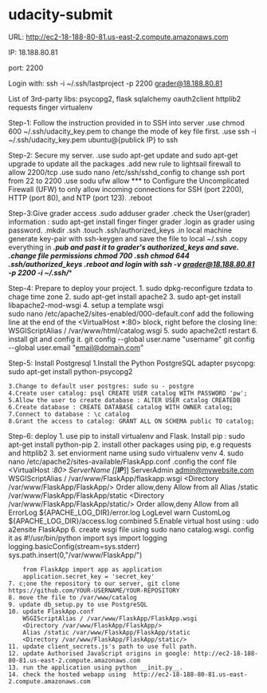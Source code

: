 # udacity-submit
URL: http://ec2-18-188-80-81.us-east-2.compute.amazonaws.com

IP: 18.188.80.81

port: 2200

Login with: ssh -i ~/.ssh/lastproject -p 2200 grader@18.188.80.81

List of 3rd-party libs:
    psycopg2,
    flask
    sqlalchemy
    oauth2client
    httplib2
    requests
    finger
    virtualenv

Step-1: Follow the instruction provided in to SSH into server
    .use chmod 600 ~/.ssh/udacity_key.pem to change the mode of key file first.
    .use ssh -i ~/.ssh/udacity_key.pem ubuntu@{publick IP} to ssh

Step-2: Secure my server.
    .use sudo apt-get update and sudo apt-get upgrade to update all the packages
    .add new rule to lightsail firewall to allow 2200/tcp 
    .use sudo nano /etc/ssh/sshd_config to change ssh port from 22 to 2200
    .use sodu ufw allow *** to Configure the Uncomplicated Firewall (UFW) 
    to only allow incoming connections for SSH (port 2200), HTTP (port 80), and NTP (port 123).
    .reboot

Step-3:Give grader access
    .sudo adduser grader
    .check the User(grader) information :
        sudo apt-get install finger
        finger grader
    .login as grader using password.
    .mkdir .ssh
    .touch .ssh/authorized_keys
    .in local machine generate key-pair with ssh-keygen and save the file to local ~/.ssh
    .copy everything in ***.pub and past it to grader's authorized_keys and save.
    .change file permissions 
        chmod 700 .ssh 
        chmod 644 .ssh/authorized_keys
    .reboot and login with ssh -v grader@18.188.80.81 -p 2200 -i ~/.ssh/****

Step-4: Prepare to deploy your project.
    1. sudo dpkg-reconfigure tzdata to chage time zone
    2. sudo apt-get install apache2
    3. sudo apt-get install libapache2-mod-wsgi
    4. setup a template wsgi    
        sudo nano /etc/apache2/sites-enabled/000-default.conf
        add the following line at the end of the <VirtualHost *:80> block, right before the closing </VirtualHost> line: WSGIScriptAlias / /var/www/html/catalog.wsgi
    5. sudo apache2ctl restart 
    6. install git and config it.
        git config --global user.name "username"
        git config --global user.email "email@domain.com"
        
Step-5: Install Postgresql
    1.Install the Python PostgreSQL adapter psycopg: sudo apt-get install python-psycopg2

    3.Change to default user postgres: sudo su - postgre
    4.Create user catalog: psql CREATE USER catalog WITH PASSWORD 'pw';
    5.Allow the user to create database : ALTER USER catalog CREATEDB
    6.Create database : CREATE DATABASE catalog WITH OWNER catalog;
    7.Connect to database : \c catalog
    8.Grant the access to catalog: GRANT ALL ON SCHEMA public TO catalog;

Step-6: deploy
    1. use pip to install virtualenv and Flask. Install pip : sudo apt-get install python-pip
    2. install other packages using pip, e.g requests and httplib2
    3. set enviorment name using sudo virtualenv venv
    4. sudo nano /etc/apache2/sites-available/FlaskApp.conf
        .config the conf file 
            <VirtualHost *:80>
                ServerName [[***IP****]]
                ServerAdmin admin@mywebsite.com
                WSGIScriptAlias / /var/www/FlaskApp/flaskapp.wsgi
                <Directory /var/www/FlaskApp/FlaskApp/>
                    Order allow,deny
                    Allow from all
                </Directory>
                Alias /static /var/www/FlaskApp/FlaskApp/static
                <Directory /var/www/FlaskApp/FlaskApp/static/>
                    Order allow,deny
                    Allow from all
                </Directory>
                ErrorLog ${APACHE_LOG_DIR}/error.log
                LogLevel warn
                CustomLog ${APACHE_LOG_DIR}/access.log combined
        </VirtualHost>
    5.Enable virtual host using : udo a2ensite FlaskApp
    6. create wsgi file using sudo nano catalog.wsgi. config it as 
        #!/usr/bin/python
        import sys
        import logging
        logging.basicConfig(stream=sys.stderr)
        sys.path.insert(0,"/var/www/FlaskApp/")

        from FlaskApp import app as application
        application.secret_key = 'secret_key'
    7. c;one the repository to our server, git clone https://github.com/YOUR-USERNAME/YOUR-REPOSITORY
    8. move the file to /var/www/catalog
    9. update db_setup.py to use PostgreSQL
    10. update FlaskApp.conf
        WSGIScriptAlias / /var/www/FlaskApp/FlaskApp.wsgi
        <Directory /var/www/FlaskApp/FlaskApp/>
        Alias /static /var/www/FlaskApp/FlaskApp/static
        <Directory /var/www/FlaskApp/FlaskApp/static/>
    11. update client_secrets.js's path to use full path.
    12. update Authorised JavaScript origins in google: http://ec2-18-188-80-81.us-east-2.compute.amazonaws.com
    13. run the application using python __init.py__. 
    14. check the hosted webapp using  http://ec2-18-188-80-81.us-east-2.compute.amazonaws.com